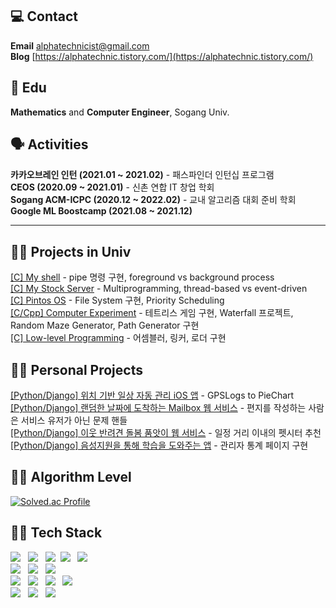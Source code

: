 ## 💻 Contact
**Email** alphatechnicist@gmail.com<br>
**Blog** [https://alphatechnic.tistory.com/](https://alphatechnic.tistory.com/)

## 🏫 Edu
**Mathematics** and **Computer Engineer**, Sogang Univ.

## 🗣 Activities

**카카오브레인 인턴 (2021.01 ~ 2021.02)** - 패스파인더 인턴십 프로그램<br>**CEOS (2020.09 ~ 2021.01)** - 신촌 연합 IT 창업 학회<br>**Sogang ACM-ICPC (2020.12 ~ 2022.02)** - 교내 알고리즘 대회 준비 학회<br>**Google ML Boostcamp (2021.08 ~ 2021.12)**

--------------------------------------------------------------------------------
## 🧑‍💻 Projects in Univ

[[C] My shell](https://github.com/AlphaTechnic/2021-1_system_programming_proj/tree/master/sp_proj4) - pipe 명령 구현, foreground vs background process<br>[[C] My Stock Server](https://github.com/AlphaTechnic/2021-1_system_programming_proj/tree/master/sp_proj5) - Multiprogramming, thread-based vs event-driven<br>[[C] Pintos OS](https://github.com/AlphaTechnic/2021-2_OS_Pintos_proj) - File System 구현, Priority Scheduling<br>[[C/Cpp] Computer Experiment](https://github.com/AlphaTechnic/2020-2_computer_experiment_1) - 테트리스 게임 구현, Waterfall 프로젝트, Random Maze Generator, Path Generator 구현<br>[[C] Low-level Programming](https://github.com/AlphaTechnic/2021-1_system_programming_proj) - 어셈블러, 링커, 로더 구현

## 🧑‍💻 Personal Projects

[[Python/Django] 위치 기반 일상 자동 관리 iOS 앱](https://github.com/neo-wolley/wolley-deploy) - GPSLogs to PieChart<br>[[Python/Django] 랜덤한 날짜에 도착하는 Mailbox 웹 서비스](https://github.com/POPPY-MAIL) - 편지를 작성하는 사람은 서비스 유저가 아닌 문제 핸들<br>[[Python/Django] 이웃 반려견 돌봄 품앗이 웹 서비스](https://github.com/AlphaTechnic/poppy_project_mvp_backend) - 일정 거리 이내의 펫시터 추천<br>[[Python/Django] 음성지원을 통해 학습을 도와주는 앱](https://github.com/voicequizlet) - 관리자 통계 페이지 구현<br>


## 🧑‍💻 Algorithm Level
[![Solved.ac Profile](http://mazassumnida.wtf/api/generate_badge?boj=AlphaTechnic)](https://solved.ac/AlphaTechnic)


## 🧑‍💻 Tech Stack

<p align="left">
  <img src="https://img.shields.io/badge/C-A8B9CC?style=flat-square&logo=C&logoColor=white"/></a> &nbsp 
  <img src="https://img.shields.io/badge/c++-00599C?style=flat-square&logo=c%2B%2B&logoColor=white"/></a> &nbsp
  <img src="https://img.shields.io/badge/Python-3766AB?style=flat-square&logo=Python&logoColor=white"/></a>&nbsp
  <img src="https://img.shields.io/badge/Java-007396?style=flat-square&logo=Java&logoColor=white"/></a> &nbsp
  <img src="https://img.shields.io/badge/Django-092E20?style=flat-square&logo=Django&logoColor=white"/></a>&nbsp <br>
  <img src="https://img.shields.io/badge/MySQL-4479A1?style=flat-square&logo=MySQL&logoColor=white"/></a> &nbsp
  <img src="https://img.shields.io/badge/MariaDB-003545?style=flat-square&logo=mariadb&logoColor=white"/></a> &nbsp 
  <img src="https://img.shields.io/badge/MongoDB-47A248?style=flat-square&logo=MongoDB&logoColor=white"/></a> &nbsp <br>
  <img src="https://img.shields.io/badge/Amazon AWS-232F3E?style=flat-square&logo=Amazon%20AWS&logoColor=white"/></a> &nbsp
  <img src="https://img.shields.io/badge/GoogleCloud-%234285F4.svg?style=flat-square&logo=google-cloud&logoColor=white"/></a> &nbsp
  <img src="https://img.shields.io/badge/docker-%230db7ed.svg?style=flat-square&logo=docker&logoColor=white"/></a> &nbsp
  <img src="https://img.shields.io/badge/jenkins-%232C5263.svg?style=flat-square&logo=jenkins&logoColor=white"/></a> &nbsp <br>
  <img src="https://img.shields.io/badge/TensorFlow-%23FF6F00.svg?style=flat-square&logo=TensorFlow&logoColor=white"/></a> &nbsp
  <img src="https://img.shields.io/badge/pandas-%23150458.svg?style=flat-square&logo=pandas&logoColor=white"/></a> &nbsp
  <img src="https://img.shields.io/badge/numpy-%23013243.svg?style=flat-square&logo=numpy&logoColor=white"/></a> &nbsp
</p>

